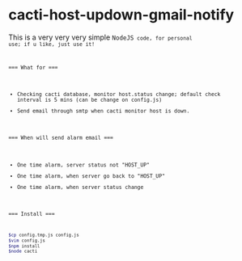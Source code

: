 cacti-host-updown-gmail-notify
==============================

This is a very very very simple <code>NodeJS<code> code, for personal use; if u like, just use it!

=== What for ===
   
   - Checking cacti database, monitor host.status change; default check interval is 5 mins (can be change on config.js)
   - Send email through smtp when cacti monitor host is down.

=== When will send alarm email ===
   
   - One time alarm, server status not "HOST_UP"
   - One time alarm, when server go back to "HOST_UP"
   - One time alarm, when server status change

=== Install ===

``` sh Modify config file
$cp config.tmp.js config.js
$vim config.js
$npm install
$node cacti
```

